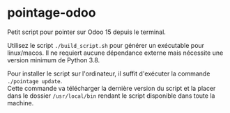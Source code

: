 # pointage-odoo
Petit script pour pointer sur Odoo 15 depuis le terminal.  

Utilisez le script `./build_script.sh` pour générer un exécutable pour linux/macos. Il ne requiert aucune dépendance externe mais nécessite une version minimum de Python 3.8.

Pour installer le script sur l'ordinateur, il suffit d'exécuter la commande `./pointage update`.  
Cette commande va télécharger la dernière version du script et la placer dans le dossier `/usr/local/bin` rendant le script disponible dans toute la machine.
